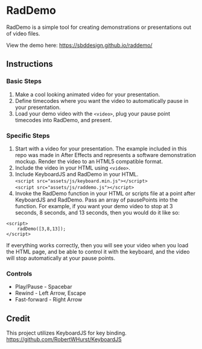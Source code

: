 # RadDemo

RadDemo is a simple tool for creating demonstrations or presentations out of video files.

View the demo here: https://sbddesign.github.io/raddemo/

## Instructions

### Basic Steps

1. Make a cool looking animated video for your presentation.
2. Define timecodes where you want the video to automatically pause in your presentation.
3. Load your demo video with the `<video>`, plug your pause point timecodes into RadDemo, and present.

### Specific Steps

1. Start with a video for your presentation. The example included in this repo was made in After Effects and represents a software demonstration mockup. Render the video to an HTML5 compatible format.
2. Include the video in your HTML using `<video>`.
3. Include KeyboardJS and RadDemo in your HTML.<br />
`<script src="assets/js/keyboard.min.js"></script>`<br />
`<script src="assets/js/raddemo.js"></script>`
4. Invoke the RadDemo function in your HTML or scripts file at a point after KeyboardJS and RadDemo. Pass an array of pausePoints into the function. For example, if you want your demo video to stop at 3 seconds, 8 seconds, and 13 seconds, then you would do it like so:<br />
```
<script>
    radDemo([3,8,13]);
</script>
```

If everything works correctly, then you will see your video when you load the HTML page, and be able to control it with  the keyboard, and the video will stop automatically at your pause points.

### Controls

- Play/Pause - Spacebar
- Rewind - Left Arrow, Escape
- Fast-forward - Right Arrow

## Credit

This project utilizes KeyboardJS for key binding. https://github.com/RobertWHurst/KeyboardJS
